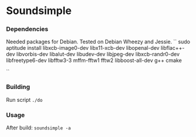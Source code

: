 # Soundsimple
### Dependencies
Needed packages for Debian. Tested on Debian Wheezy and Jessie.
``
sudo aptitude install libxcb-image0-dev libx11-xcb-dev libopenal-dev libflac++-dev libvorbis-dev libalut-dev libudev-dev libjpeg-dev libxcb-randr0-dev libfreetype6-dev libfftw3-3 mffm-fftw1  fftw2  libboost-all-dev g++ cmake

`` 

### Building 
Run script
``
./do
``

### Usage 
After build:
``
soundsimple -a
``

